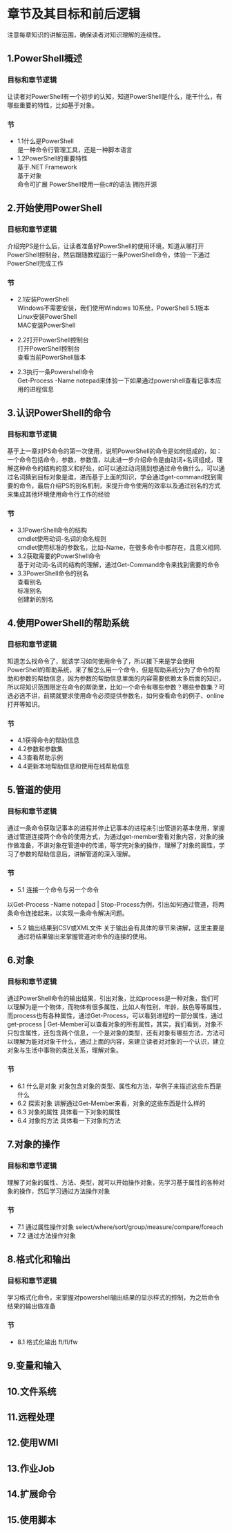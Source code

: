 # 章节及其目标和前后逻辑

注意每章知识的讲解范围，确保读者对知识理解的连续性。

## 1.PowerShell概述

### 目标和章节逻辑

让读者对PowerShell有一个初步的认知，知道PowerShell是什么，能干什么，有哪些重要的特性，比如基于对象。

### 节

* 1.1什么是PowerShell  
是一种命令行管理工具，还是一种脚本语言
* 1.2PowerShell的重要特性  
基于.NET Framework  
基于对象  
命令可扩展
PowerShell使用一些c#的语法
拥抱开源

## 2.开始使用PowerShell

### 目标和章节逻辑

介绍完PS是什么后，让读者准备好PowerShell的使用环境，知道从哪打开PowerShell控制台，然后跟随教程运行一条PowerShell命令，体验一下通过PowerShell完成工作

### 节

* 2.1安装PowerShell  
Windows不需要安装，我们使用Windows 10系统，PowerShell 5.1版本  
Linux安装PowerShell  
MAC安装PowerShell

* 2.2打开PowerShell控制台  
打开PowerShell控制台  
查看当前PowerShell版本
* 2.3执行一条Powershell命令  
Get-Process -Name notepad来体验一下如果通过powershell查看记事本应用的进程信息

## 3.认识PowerShell的命令

### 目标和章节逻辑

基于上一章对PS命令的第一次使用，说明PowerShell的命令是如何组成的，如：一个命令包括命令，参数，参数值，以此进一步介绍命令是由动词+名词组成，理解这种命令的结构的意义和好处，如可以通过动词猜到想通过命令做什么，可以通过名词猜到目标对象是谁，进而基于上面的知识，学会通过get-command找到需要的命令，最后介绍PS的别名机制，来提升命令使用的效率以及通过别名的方式来集成其他环境使用命令行工作的经验

### 节

* 3.1PowerShell命令的结构  
cmdlet使用动词-名词的命名规则  
cmdlet使用标准的参数名，比如-Name，在很多命令中都存在，且意义相同.
* 3.2获取需要的PowerShell命令  
基于对动词-名词的结构的理解，通过Get-Command命令来找到需要的命令
* 3.3PowerShell命令的别名  
查看别名  
标准别名  
创建新的别名

## 4.使用PowerShell的帮助系统

### 目标和章节逻辑

知道怎么找命令了，就该学习如何使用命令了，所以接下来是学会使用PowerShell的帮助系统，来了解怎么用一个命令，但是帮助系统分为了命令的帮助和参数的帮助信息，因为参数的帮助信息里面的内容需要依赖太多后面的知识，所以将知识范围限定在命令的帮助里，比如一个命令有哪些参数？哪些参数集？可选必选不讲，前期就要求使用命令必须提供参数名，如何查看命令的例子、online打开等知识。

### 节

* 4.1获得命令的帮助信息
* 4.2参数和参数集
* 4.3查看帮助示例
* 4.4更新本地帮助信息和使用在线帮助信息

## 5.管道的使用

### 目标和章节逻辑

通过一条命令获取记事本的进程并停止记事本的进程来引出管道的基本使用，掌握通过管道连接两个命令的使用方式，为通过get-member查看对象内容，对象的操作做准备，不讲对象在管道中的传递，等学完对象的操作，理解了对象的属性，学习了参数的帮助信息后，讲解管道的深入理解。

### 节

* 5.1 连接一个命令与另一个命令

以Get-Process -Name notepad | Stop-Process为例，引出如何通过管道，将两条命令连接起来，以实现一条命令解决问题。

* 5.2 输出结果到CSV或XML文件
关于输出会有具体的章节来讲解，这里主要是通过将结果输出来掌握管道对命令的连接的使用。

## 6.对象

### 目标和章节逻辑

通过PowerShell命令的输出结果，引出对象，比如process是一种对象，我们可以理解为是一个物体，而物体有很多属性，比如人有性别，年龄，肤色等等属性，而process也有各种属性，通过Get-Process，可以看到进程的一部分属性，通过get-process | Get-Member可以查看对象的所有属性，其实，我们看到，对象不只包含属性，还包含两个信息，一个是对象的类型，还有对象有哪些方法，方法可以理解为能对对象干什么，通过上面的内容，来建立读者对对象的一个认识，建立对象与生活中事物的类比关系，理解对象。

### 节

* 6.1 什么是对象
对象包含对象的类型、属性和方法，举例子来描述这些东西是什么
* 6.2 探索对象
讲解通过Get-Member来看，对象的这些东西是什么样的
* 6.3 对象的属性
具体看一下对象的属性
* 6.4 对象的方法
具体看一下对象的方法

## 7.对象的操作

### 目标和章节逻辑

理解了对象的属性、方法、类型，就可以开始操作对象，先学习基于属性的各种对象的操作，然后学习通过方法操作对象

### 节

* 7.1 通过属性操作对象
select/where/sort/group/measure/compare/foreach
* 7.2 通过方法操作对象


## 8.格式化和输出

### 目标和章节逻辑

学习格式化命令，来掌握对powershell输出结果的显示样式的控制，为之后命令结果的输出做准备

### 节

* 8.1 格式化输出
ft/fl/fw

## 9.变量和输入

## 10.文件系统

## 11.远程处理

## 12.使用WMI

## 13.作业Job

## 14.扩展命令

## 15.使用脚本